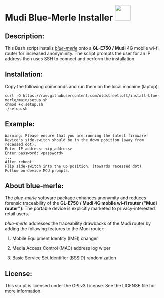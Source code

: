 # Mudi Blue-Merle Installer  <img src="https://user-images.githubusercontent.com/95660759/234453418-60f008a9-632b-4d48-bc9d-218ce659d304.png" width="50" height="50">
## Description:
This Bash script installs *[blue-merle](https://github.com/srlabs/blue-merle)* onto a **GL-E750 / Mudi** 4G mobile wi-fi router for increased anonyminity. The script prompts the user for an IP address then uses SSH to connect and perform the installation.

## Installation:
Copy the following commands and run them on the local machine (laptop):
```
curl -O https://raw.githubusercontent.com/oldstreetloft/install-blue-merle/main/setup.sh
chmod +x setup.sh
./setup.sh
```
## Example:
```
Warning: Please ensure that you are running the latest firmware!
Device's side-switch should be in the down position (away from recessed dot).
Enter IP address: <ip_address>
Enter password: <password>
...
After reboot:
Flip side-switch into the up position. (towards recessed dot)
Follow on-device MCU prompts.
```

## About blue-merle:
The *blue-merle* software package enhances anonymity and reduces forensic traceability of the **GL-E750 / Mudi 4G mobile wi-fi router ("Mudi router")**. The portable device is explicitly marketed to privacy-interested retail users.

*blue-merle* addresses the traceability drawbacks of the Mudi router by adding the following features to the Mudi router:

1.  Mobile Equipment Identity (IMEI) changer

2.  Media Access Control (MAC) address log wiper

3.  Basic Service Set Identifier (BSSID) randomization

## License:
This script is licensed under the GPLv3 License. See the LICENSE file for more information.
